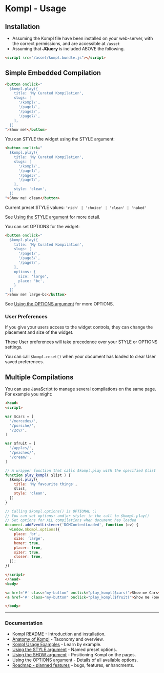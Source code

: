 # Kompl - Usage

## Installation

* Assuming the Kompl file have been installed on your web-server, with the correct permissions, and are accessible at `/asset`
* Assuming that **JQuery** is included ABOVE the following.

```html
<script src="/asset/kompl.bundle.js"></script>
```

## Simple Embedded Compilation

```html
<button onclick="
  $kompl.play({
    title: 'My Curated Kompilation',
    slugs: [
      '/kompl/',
      '/page1/',
      '/page3/',
      '/page7/',
    ],
  })
">Show me!</button>
```

You can STYLE the widget using the STYLE argument:
```html
<button onclick="
  $kompl.play({
    title: 'My Curated Kompilation',
    slugs: [
      '/kompl/',
      '/page1/',
      '/page3/',
      '/page7/',
    ],
    style: 'clean',
  })
">Show me! clean</button>
```

Current preset STYLE values: `'rich' | 'choice' | 'clean' | 'naked'`

See [Using the STYLE argument](example-style.md) for more detail.


You can set OPTIONS for the widget:
```html
<button onclick="
  $kompl.play({
    title: 'My Curated Kompilation',
    slugs: [
      '/page1/',
      '/page3/',
      '/page7/',
    ],
    options: {
      size: 'large',
      place: 'bc',
    }
  })
">Show me! large-bc</button>
```

See [Using the OPTIONS argument](example-options.md) for more OPTIONS.


### User Preferences

If you give your users access to the widget controls, they can change the placement and size of the widget.

These User preferences will take precedence over your STYLE or OPTIONS settings.

You can call  `$kompl.reset()` when your document has loaded to clear User saved preferences.


## Multiple Compilations

You can use JavaScript to manage several compilations on the same page. For example you might:

```html
<head>
<script>

var $cars = [
  '/mercedes/',
  '/porsche/',
  '/2cv/',
]

var $fruit = [
  '/apples/',
  '/peaches/',
  '/cream/',
]

// A wrapper function that calls $kompl.play with the specified $list
function play_kompl( $list ) {
  $kompl.play({
    title: 'My favourite things',
    $list,
    style: 'clean',
  })
}

// Calling $kompl.options() is OPTIONAL :)
// You can set options: and|or style: in the call to $kompl.play()
// Set options for ALL compilations when document has loaded
document.addEventListener('DOMContentLoaded', function (ev) {
  window.$kompl.options({
    place: 'br',
    size: 'large',
    homer: true,
    placer: true,
    sizer: true,
    closer: true,
  });
})

</script>
</head>
<body>

<a href='#' class="my-button" onclick="play_kompl($cars)">Show me Cars</a><br>
<a href='#' class="my-button" onclick="play_kompl($fruit)">Show me Food</a><br>

</body>

```

---

### Documentation
* [Kompl README](doc/README.md) - Introduction and installation.
* [Anatomy of Kompl](doc/widget-anatomy.md) - Taxonomy and overview.
* [Kompl Usage Examples](doc/example-usage.md) - Learn by example.
* [Using the STYLE argument](doc/example-style.md) - Named preset options.
* [Using the SHOW argument](doc/example-show.md) - Positioning Kompl on the pages.
* [Using the OPTIONS argument](doc/example-options.md) - Details of all available options.
* [Roadmap - planned features](doc/widget-roadmap.md) - bugs, features, enhancments.
